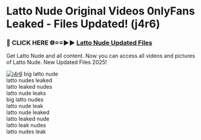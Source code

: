 # Latto Nude Original Videos 0nlyFans Leaked - Files Updated! (j4r6)

<h3>🔴 CLICK HERE 🌐==►► <a href="https://tinyurl.com/52m3yx9h" rel="nofollow">Latto Nude Updated Files</a></h3>

Get Latto Nude and all content. Now you can access all videos and pictures of Latto Nude. New Updated Files 2025!

[![j4r6](https://i.imgur.com/TnHtlc8.gif)](https://tinyurl.com/52m3yx9h)
big latto nude<br>
latto nudes leaked<br>
latto leaked nudes<br>
latto nude leaks<br>
big latto nudes<br>
latto nude leak<br>
latto nude leaked<br>
latto leaked nude<br>
latto leak nudes<br>
latto nudes leak